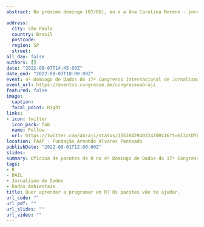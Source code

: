 ```yaml
---
abstract: No próximo domingo (07/08), eu e a Ana Carolina Moreno - jornalista de dados sênior da TV Globo - iremos apresentar a oficina de introdução ao uso da linguagem de programação R para jornalistas no 4º Domingo de Dados do 17º Congresso Internacional de Jornalismo Investigativo. As inscrições podem ser feitas pelo site da [ABRAJI](https://eventos.congresse.me/congressoabraji) e maiores informações sobre o curso podem ser encontradas [aqui](https://sites.google.com/view/apostila-oficina-r/).

address:
  city: São Paulo
  country: Brasil
  postcode: 
  region: SP
  street:
all_day: false
authors: []
date: "2022-08-07T14:45:00Z"
date_end: "2022-08-07T18:00:00Z"
event: 4º Domingo de Dados do 17º Congresso Internacional de Jornalismo Investigativo
event_url: https://eventos.congresse.me/congressoabraji
featured: false
image:
  caption:
  focal_point: Right
links:
- icon: twitter
  icon_pack: fab
  name: Follow
  url: https://twitter.com/abraji/status/1553842940224700416?t=hI3VtDYb_MCwuf0UdZfKBw&s=08
location: FAAP - Fundação Armando Alvares Penteado
publishDate: "2022-08-01T12:00:00Z"
slides: 
summary: Oficina de pacotes de R no 4º Domingo de Dados do 17º Congresso Internacional de Jornalismo Investigativo.
tags: 
- R
- DAIL
- Jornalismo de Dados
- Dados Ambientais
title: Quer aprender a programar em R? Os pacotes vão te ajudar.
url_code: ""
url_pdf: ""
url_slides: ""
url_video: ""
---
```

